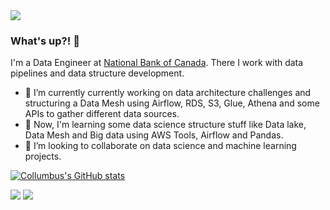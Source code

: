 <img src="https://i.imgur.com/obRhRKf.gif" >

### What's up?! 👋

I'm a Data Engineer at [National Bank of Canada](https://www.bnc.ca/). There I work with data pipelines and data structure development.

- 🔭  I’m currently currently working on data architecture challenges and structuring a Data Mesh using Airflow, RDS, S3, Glue, Athena and some APIs to gather different data sources.
- 🌱 Now, I'm learning some data science structure stuff like Data lake, Data Mesh and Big data using AWS Tools, Airflow and Pandas.
- 🤝 I’m looking to collaborate on data science and machine learning projects. 


[![Collumbus's GitHub stats](https://github-readme-stats.vercel.app/api?username=Collumbus&count_private=true&show_icons=true&theme=tokyonight)](https://github.com/Collumbus/github-readme-stats)

[<img src="https://img.shields.io/badge/linkedin-%230077B5.svg?&style=for-the-badge&logo=linkedin&logoColor=white" />](https://www.linkedin.com/in/jorgeluizjk/) [<img src = "https://img.shields.io/badge/instagram-%23E4405F.svg?&style=for-the-badge&logo=instagram&logoColor=white">](https://www.instagram.com/jorgeluizjk/)


<!--
fonte: https://natansl.medium.com/criando-um-readme-para-seu-perfil-no-github-6eb119218c4

[![Top Langs](https://github-readme-stats.vercel.app/api/top-langs/?username=Collumbus&theme=tokyonight)](https://github.com/Collumbus/github-readme-stats)


**Collumbus/Collumbus** is a ✨ _special_ ✨ repository because its `README.md` (this file) appears on your GitHub profile.

Here are some ideas to get you started:

- 🔭 I’m currently working on ...
- 🌱 I’m currently learning ...
- 👯 I’m looking to collaborate on ...
- 🤔 I’m looking for help with ...
- 💬 Ask me about ...
- 📫 How to reach me: ...
- 😄 Pronouns: ...
- ⚡ Fun fact: ...
-->
